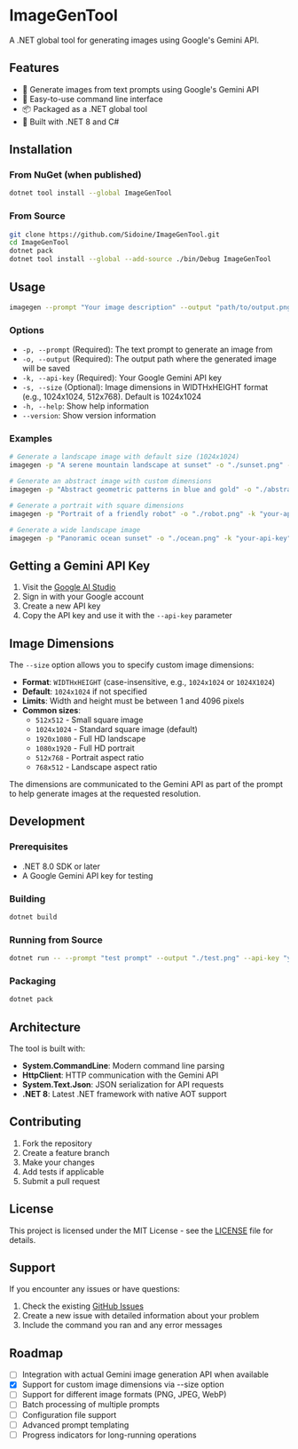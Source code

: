 # ImageGenTool

A .NET global tool for generating images using Google's Gemini API.

## Features

- 🎨 Generate images from text prompts using Google's Gemini API
- 🚀 Easy-to-use command line interface
- 📦 Packaged as a .NET global tool
- 🔧 Built with .NET 8 and C#

## Installation

### From NuGet (when published)
```bash
dotnet tool install --global ImageGenTool
```

### From Source
```bash
git clone https://github.com/Sidoine/ImageGenTool.git
cd ImageGenTool
dotnet pack
dotnet tool install --global --add-source ./bin/Debug ImageGenTool
```

## Usage

```bash
imagegen --prompt "Your image description" --output "path/to/output.png" --api-key "your-gemini-api-key" --size "1024x1024"
```

### Options

- `-p, --prompt` (Required): The text prompt to generate an image from
- `-o, --output` (Required): The output path where the generated image will be saved
- `-k, --api-key` (Required): Your Google Gemini API key
- `-s, --size` (Optional): Image dimensions in WIDTHxHEIGHT format (e.g., 1024x1024, 512x768). Default is 1024x1024
- `-h, --help`: Show help information
- `--version`: Show version information

### Examples

```bash
# Generate a landscape image with default size (1024x1024)
imagegen -p "A serene mountain landscape at sunset" -o "./sunset.png" -k "your-api-key"

# Generate an abstract image with custom dimensions
imagegen -p "Abstract geometric patterns in blue and gold" -o "./abstract.png" -k "your-api-key" --size "512x768"

# Generate a portrait with square dimensions
imagegen -p "Portrait of a friendly robot" -o "./robot.png" -k "your-api-key" -s "1024x1024"

# Generate a wide landscape image
imagegen -p "Panoramic ocean sunset" -o "./ocean.png" -k "your-api-key" --size "1920x1080"
```

## Getting a Gemini API Key

1. Visit the [Google AI Studio](https://makersuite.google.com/app/apikey)
2. Sign in with your Google account
3. Create a new API key
4. Copy the API key and use it with the `--api-key` parameter

## Image Dimensions

The `--size` option allows you to specify custom image dimensions:

- **Format**: `WIDTHxHEIGHT` (case-insensitive, e.g., `1024x1024` or `1024X1024`)
- **Default**: `1024x1024` if not specified
- **Limits**: Width and height must be between 1 and 4096 pixels
- **Common sizes**:
  - `512x512` - Small square image
  - `1024x1024` - Standard square image (default)
  - `1920x1080` - Full HD landscape
  - `1080x1920` - Full HD portrait
  - `512x768` - Portrait aspect ratio
  - `768x512` - Landscape aspect ratio

The dimensions are communicated to the Gemini API as part of the prompt to help generate images at the requested resolution.

## Development

### Prerequisites

- .NET 8.0 SDK or later
- A Google Gemini API key for testing

### Building

```bash
dotnet build
```

### Running from Source

```bash
dotnet run -- --prompt "test prompt" --output "./test.png" --api-key "your-key" --size "1024x1024"
```

### Packaging

```bash
dotnet pack
```

## Architecture

The tool is built with:

- **System.CommandLine**: Modern command line parsing
- **HttpClient**: HTTP communication with the Gemini API
- **System.Text.Json**: JSON serialization for API requests
- **.NET 8**: Latest .NET framework with native AOT support

## Contributing

1. Fork the repository
2. Create a feature branch
3. Make your changes
4. Add tests if applicable
5. Submit a pull request

## License

This project is licensed under the MIT License - see the [LICENSE](LICENSE) file for details.

## Support

If you encounter any issues or have questions:

1. Check the existing [GitHub Issues](https://github.com/Sidoine/ImageGenTool/issues)
2. Create a new issue with detailed information about your problem
3. Include the command you ran and any error messages

## Roadmap

- [ ] Integration with actual Gemini image generation API when available
- [x] Support for custom image dimensions via --size option
- [ ] Support for different image formats (PNG, JPEG, WebP)
- [ ] Batch processing of multiple prompts
- [ ] Configuration file support
- [ ] Advanced prompt templating
- [ ] Progress indicators for long-running operations